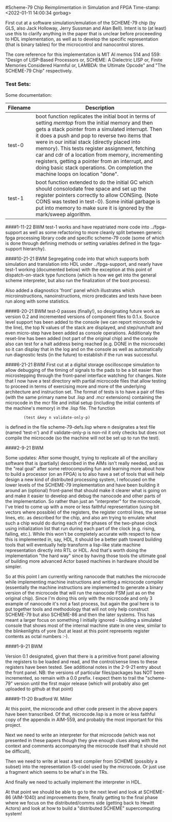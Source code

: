 #Scheme-79 Chip Reimplimentation in Simulation and FPGA
Time-stamp: <2022-01-11 14:00:34 gorbag>

First cut at a software simulation/emulation of the SCHEME-79 chip (by GLS, also Jack Holloway, Jerry Sussman and Alan
Bell).  Intent is to (at least) use this to clarify anything in the paper that is unclear before proceeeding to HDL
implementation, as well as to develop the specific representation (that is binary tables) for the microcontrol and
nanocontrol stores.

The core reference for this implementation is MIT AI memos 514 and 559:
"Design of LISP-Based Processors or, SCHEME: A Dielectric LISP or, Finite Memories Considered Harmful or, LAMBDA: the
Ultimate Opcode"
and
"The SCHEME-79 Chip" respectively.

### Test Sets:
Some documentation:

Filename | Description
-------- | -----------
test-0 | boot function replicates the initial boot in terms of setting *memtop* from the initial memory and then gets a stack pointer from a simulated interrupt. Then it does a push and pop to reverse two items that were in our initial stack (directly placed into memory). This tests register assignment, fetching car and cdr of a location from memory, incrementing registers, getting a pointer from an interrupt, and doing basic stack operations. On completion the machine loops on location "done".
test-1 | boot function extended to do the initial GC which should consolodate free space and set up the register pointers correctly to allow CONSing. (Note CONS was tested in test-0). Some initial garbage is put into memory to make sure it is ignored by the mark/sweep algorithm.

####1-11-22 BWM
test-1 works and have repatriated more code into ../fpga-support as well as some refactoring to more cleanly split
between generic fpga processing library code and specific scheme-79 code (some of which is done through defining methods
or setting variables defined in the fpga-support hierarchy). 

####10-21-21 BWM
Segregating code into that which supports both simulation and translation into HDL under ../fpga-support, and nearly
have test-1 working (documented below) with the exception at this point of dispatch-on-stack type functions (which is
how we get into the general scheme interpreter, but also run the finalization of the boot process).

Also added a diagnostics 'front' panel which illustrates which microinstructions, nanoinstructions, micro predicates
and tests have been run along with some statistics.

####8-20-21 BWM
test-0 passes (finally!), so designating future work as version 0.2 and incremented versions of component files to 0.1.x. Source level support has been added to the console (we can report microcode by the line), the top N values of the stack are displayed, and step/run/halt and even micro-step have been added as console operations. Additionaly the reset-line has been added (not part of the original chip) and the console also can test for a halt address being reached (e.g. DONE in the microcode) so it can display that in the log and on the console as well as automatically run diagnostic tests (in the future) to establish if the run was successful. 

####6-21-21 BWM
First cut at a digital storage oscilloscope simulation to allow debugging of the timing of signals to the pads to be a bit easier than microstepping through the front-panel interface watching for changes. Note that I now have a test directory with partial microcode files that allow testing to proceed in terms of exercising more and more of the underlying architecture and instruction set. The format of tests is to have a pair of files (with the same primary name but .lisp and .mcr extensions) containing the microcode in the mcr file and initial setup (including the initial contents of the machine's memory) in the .lisp file. The function 
```
		(test &key n validate-only-p)
```
is defined in the file scheme-79-defs.lisp where n designates a test file (named 'test-n') and if validate-only-p is non-nil it only checks but does not compile the microcode (so the machine will not be set up to run the test).

####2-9-21 BWM

Some updates: After some thought, trying to replicate all of the ancillary software that is (partially) described in the
AIMs isn't really needed, and as the "real goal" after some retrocomputing fun and learning more about how to build a
processor (on an FPGA) is to also have a set of tools that will help design a new kind of distributed processing system,
I refocused on the lower levels of the SCHEME-79 implementation and have been building it around an (optional)
front-panel that should make it clearer what is going on and make it easier to develop and debug the nanocode and other
parts of the implementation. So rather than just an "interpreter" for the microcode, I've tried to come up with a more
or less faithful representation (using bit vectors where possible) of the registers, the register control lines, the
sense lines, etc. as described for the chip, and also am trying to emulate what such a chip would do during each of the
phases of the two-phase clock using initialization list that run during each part of the clock (e.g. rising, falling,
etc.). While this won't be completely accurate with respect to how this is implemented in, say, HDL, it should be a
better path toward building tools that will eventually help transform a lisp-like state machine representation directly
into RTL or HDL. And that's worth doing the implementation "the hard way" since by having those tools the ultimate goal
of building more advanced Actor based machines in hardware should be simpler.

So at this point I am currently writing nanocode that matches the microcode while implementing machine instructions and
writing a microcode compiler (essentially the machine instructions are implemented to generate a binary version of the
microcode that will run the nanocode FSM just as on the original chip). Since I'm doing this only with the microcode and
only 3 example of nanocode it's not a fast process, but again the goal here is to put together tools and methodology
that will not only help construct SCHEME-79 but also SCHEME-86 and then the later systems. This has meant a larger focus
on something I initially ignored - building a simulated console that shows most of the internal machine state in one
view, similar to the blinkenlights of yore (but at least at this point represents register contents as octal numbers
:-).

####1-9-21 BWM

Version 0.1 designated, given that there is a primitive front panel allowing the registers to be loaded and read, and
the control/sense lines to these registers have been tested. See additional notes in the 2-9-21 entry about the front
panel. NB: the versions of particular files/packages has NOT been incremented, so remain with a 0.0 prefix. I expect
them to trail the "scheme-79" version until the first major release (which will probably also get uploaded to github at
that point)

####9-11-20 Bradford W. Miller

At this point, the microcode and other code present in the above papers have been transcribed. Of that, microcode.lisp
is a more or less faithful copy of the appendix in AIM-559, and probably the most important for this project.

Next we need to write an interpreter for that microcode (which was not presented in these papers though they give enough
clues along with the context and comments accompanying the microcode itself that it should not be difficult),

Then we need to write at least a test compiler from SCHEME (possibly a subset) into the representation (S-code)
used by the microcode. Or just use a fragment which seems to be what's in the TRs. 

And finally we need to actually implement the interpreter in HDL. 

At that point we should be able to go to the next level and look at SCHEME-86 (AIM-1040) and improvements there, finally
getting to the final phase where we focus on the distributed/comms side (getting back to Hewitt Actors) and look at how
to build a "distributed SCHEME" supercomputing system!
